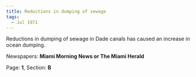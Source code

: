 ```yaml
---  
title: Reductions in dumping of sewage  
tags:  
  - Jul 1971  
---  
```

  
Reductions in dumping of sewage in Dade canals has caused an increase in ocean dumping.  
  
Newspapers: **Miami Morning News or The Miami Herald**  
  
Page: **1**, Section: **B** 
